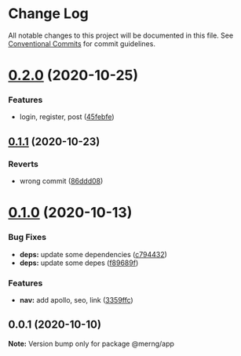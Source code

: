 # Change Log

All notable changes to this project will be documented in this file.
See [Conventional Commits](https://conventionalcommits.org) for commit guidelines.

# [0.2.0](https://github.com/AlexR0v/posts/compare/@merng/app@0.1.1...@merng/app@0.2.0) (2020-10-25)


### Features

* login, register, post ([45febfe](https://github.com/AlexR0v/posts/commit/45febfecf1c7e8eda9f2539811ed65530e1012f7))






## [0.1.1](https://github.com/AlexR0v/posts/compare/@merng/app@0.1.0...@merng/app@0.1.1) (2020-10-23)

### Reverts

- wrong commit ([86ddd08](https://github.com/AlexR0v/posts/commit/86ddd085c1af6172d5ff649a96893cf8c238e32a))

# [0.1.0](https://github.com/AlexR0v/posts/compare/@merng/app@0.0.1...@merng/app@0.1.0) (2020-10-13)

### Bug Fixes

- **deps:** update some dependencies ([c794432](https://github.com/AlexR0v/posts/commit/c794432d46dd5522bf41212191511b6cd396a040))
- **deps:** update some depes ([f89689f](https://github.com/AlexR0v/posts/commit/f89689f5b4e0044c957be361a6c7ff68c04bcf8f))

### Features

- **nav:** add apollo, seo, link ([3359ffc](https://github.com/AlexR0v/posts/commit/3359ffc1c4b8bc797ebdea12d05898de041f60b1))

## 0.0.1 (2020-10-10)

**Note:** Version bump only for package @merng/app
